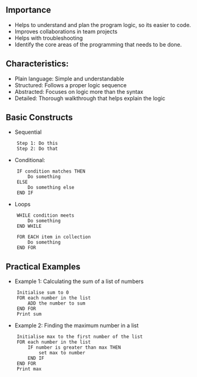 ## Importance
- Helps to understand and plan the program logic, so its easier to code.
- Improves collaborations in team projects
- Helps with troubleshooting
- Identify the core areas of the programming that needs to be done.

## Characteristics:
- Plain language: Simple and understandable
- Structured: Follows a proper logic sequence
- Abstracted: Focuses on logic more than the syntax
- Detailed: Thorough walkthrough that helps explain the logic

## Basic Constructs

- Sequential
```
    Step 1: Do this
    Step 2: Do that
```

- Conditional:
```
    IF condition matches THEN
        Do something
    ELSE
        Do something else
    END IF
```

- Loops
```
    WHILE condition meets
        Do something
    END WHILE
```

```
    FOR EACH item in collection
        Do something
    END FOR
```

## Practical Examples

- Example 1: Calculating the sum of a list of numbers
```
    Initialise sum to 0
    FOR each number in the list
        ADD the number to sum
    END FOR
    Print sum
```

- Example 2: Finding the maximum number in a list
```
    Initialise max to the first number of the list
    FOR each number in the list
        IF number is greater than max THEN
            set max to number
        END IF
    END FOR
    Print max
```
